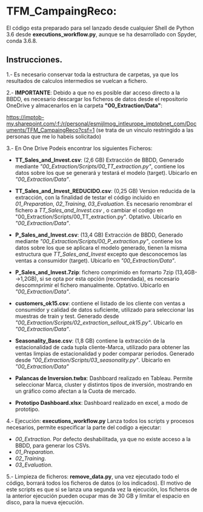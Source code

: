 # TFM_CampaingReco:


El código esta preparado para sel lanzado desde cualquier Shell de Python 3.6 desde  **executions_workflow.py**, aunque se ha desarrollado con Spyder, conda 3.6.8.

## Instrucciones.

1.- Es necesario conservar toda la estructura de carpetas, ya que los resultados de calculos intermedios se vuelcan a fichero.

2.- **IMPORTANTE**:  Debido a que no es posible dar acceso directo a la BBDD, es necesario descargar los ficheros de datos desde el repositorio OneDrive y almacenarlos en la carpeta **"00_Extraction/Data"**: 

https://imptob-my.sharepoint.com/:f:/r/personal/esmijlmog_intleurope_imptobnet_com/Documents/TFM_CampaingReco?csf=1
(se trata de un vinculo restringido a las personas que me lo habeis solicitado)

3.- En One Drive Podeis encontrar los siguientes Ficheros:

* **TT_Sales_and_Invest.csv**: (2,6 GB) Extracción de BBDD, Generado mediante *"00_Extraction/Scripts/00_TT_extraction.py"*, contiene los datos sobre los que se generará y testará el modelo (target). Ubicarlo en *"00_Extraction/Data"*.

* **TT_Sales_and_Invest_REDUCIDO.csv**: (0,25 GB) Version reducida de la extracción, con la finalidad de testar el código incluido en *01_Preparation*, *02_Training*, *03_Evaluation*. Es necesario renombrar el fichero a  *TT_Sales_and_Invest.csv* , o cambiar el codigo en "00_Extraction/Scripts/00_TT_extraction.py". Optativo. Ubicarlo en *"00_Extraction/Data"*.

* **P_Sales_and_Invest.csv**: (13,4 GB) Extracción de BBDD, Generado mediante *"00_Extraction/Scripts/00_P_extraction.py"*, contiene los datos sobre los que se aplicara el modelo generado, tienen la misma estructura que *TT_Sales_and_Invest* excepto que desconocemos las ventas a consumidor (target). Ubicarlo en *"00_Extraction/Data"*.

* **P_Sales_and_Invest.7zip**: fichero comprimido en formarto 7zip (13,4GB-->1,2GB), si se opta por esta opción (recomendada), es necesario descomnprimir el fichero manualmente. Optativo. Ubicarlo en *"00_Extraction/Data"*.

* **customers_ok15.csv**: contiene el listado de los cliente con ventas a consumidor y calidad de datos suficiente, utilizado para seleccionar las muestras de train y test. Generado desde *"00_Extraction/Scripts/02_extraction_sellout_ok15.py"*. Ubicarlo en *"00_Extraction/Data"*.

* **Seasonality_Base.csv**: (1,8 GB) contiene la extracción de la estacionalidad de cada tupla cliente-Marca, utilizado para obtener las ventas limpias de estacionalidad y poder comparar periodos. Generado desde *"00_Extraction/Scripts/03_seasonality.py"*. Ubicarlo en *"00_Extraction/Data"*

* **Palancas de Inversion.twbx**: Dashboard realizado en Tableau. Permite seleccionar Marca, cluster y distintos tipos de inversión, mostrando en un gráfico como afectan a la Cuota de mercado.

* **Prototipo Dashboard.xlsx**: Dashboard realizado en excel, a modo de prototipo.

4.- Ejecución: **executions_workflow.py** Lanza todos los scripts y procesos necesarios, permite especificar la parte del codigo a ejecutar:

* *00_Extraction*. Por defecto deshabilitada, ya que no existe acceso a la BBDD, para generar los CSVs.
* *01_Preparation*.
* *02_Training*. 
* *03_Evaluation*.

5.- Limpieza de ficheros: **remove_data.py**, una vez ejecutado todo el código, borrará todos los ficheros de datos (o los indicados). El motivo de este scripts es que si se lanza una segunda vez la ejecución, los ficheros de la anterior ejecución pueden ocupar mas de 30 GB y limitar el espacio en disco, para la nueva ejecución.
